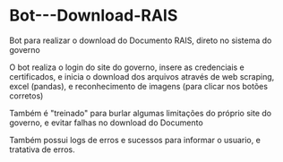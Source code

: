 # Bot---Download-RAIS
Bot para realizar o download do Documento RAIS, direto no sistema do governo

O bot realiza o login do site do governo, insere as credenciais e certificados, e inicia o download dos arquivos através de web scraping, excel (pandas), e reconhecimento de imagens (para clicar nos botões corretos)

Também é "treinado" para burlar algumas limitações do próprio site do governo, e evitar falhas no download do Documento

Também possui logs de erros e sucessos para informar o usuario, e tratativa de erros.
